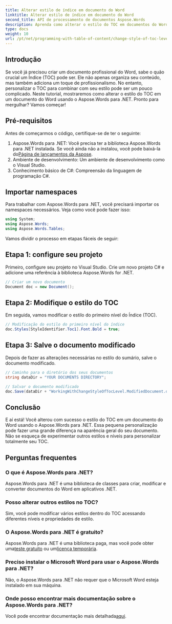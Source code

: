 ```yaml
---
title: Alterar estilo de índice em documento do Word
linktitle: Alterar estilo de índice em documento do Word
second_title: API de processamento de documentos Aspose.Words
description: Aprenda como alterar o estilo do TOC em documentos do Word usando o Aspose.Words para .NET com este guia passo a passo. Personalize seu TOC sem esforço.
type: docs
weight: 10
url: /pt/net/programming-with-table-of-content/change-style-of-toc-level/
---
```

## Introdução

Se você já precisou criar um documento profissional do Word, sabe o quão crucial um Índice (TOC) pode ser. Ele não apenas organiza seu conteúdo, mas também adiciona um toque de profissionalismo. No entanto, personalizar o TOC para combinar com seu estilo pode ser um pouco complicado. Neste tutorial, mostraremos como alterar o estilo do TOC em um documento do Word usando o Aspose.Words para .NET. Pronto para mergulhar? Vamos começar!

## Pré-requisitos

Antes de começarmos o código, certifique-se de ter o seguinte:

1.  Aspose.Words para .NET: Você precisa ter a biblioteca Aspose.Words para .NET instalada. Se você ainda não a instalou, você pode baixá-la do[Página de lançamentos da Aspose](https://releases.aspose.com/words/net/).
2. Ambiente de desenvolvimento: Um ambiente de desenvolvimento como o Visual Studio.
3. Conhecimento básico de C#: Compreensão da linguagem de programação C#.

## Importar namespaces

Para trabalhar com Aspose.Words para .NET, você precisará importar os namespaces necessários. Veja como você pode fazer isso:

```csharp
using System;
using Aspose.Words;
using Aspose.Words.Tables;
```

Vamos dividir o processo em etapas fáceis de seguir:

## Etapa 1: configure seu projeto

Primeiro, configure seu projeto no Visual Studio. Crie um novo projeto C# e adicione uma referência à biblioteca Aspose.Words for .NET.

```csharp
// Criar um novo documento
Document doc = new Document();
```

## Etapa 2: Modifique o estilo do TOC

Em seguida, vamos modificar o estilo do primeiro nível do Índice (TOC).

```csharp
// Modificação do estilo do primeiro nível do índice
doc.Styles[StyleIdentifier.Toc1].Font.Bold = true;
```

## Etapa 3: Salve o documento modificado

Depois de fazer as alterações necessárias no estilo do sumário, salve o documento modificado.

```csharp
// Caminho para o diretório dos seus documentos
string dataDir = "YOUR DOCUMENTS DIRECTORY";

// Salvar o documento modificado
doc.Save(dataDir + "WorkingWithChangeStyleOfTocLevel.ModifiedDocument.docx");
```

## Conclusão

E aí está! Você alterou com sucesso o estilo do TOC em um documento do Word usando o Aspose.Words para .NET. Essa pequena personalização pode fazer uma grande diferença na aparência geral do seu documento. Não se esqueça de experimentar outros estilos e níveis para personalizar totalmente seu TOC.

## Perguntas frequentes

### O que é Aspose.Words para .NET?
Aspose.Words para .NET é uma biblioteca de classes para criar, modificar e converter documentos do Word em aplicativos .NET.

### Posso alterar outros estilos no TOC?
Sim, você pode modificar vários estilos dentro do TOC acessando diferentes níveis e propriedades de estilo.

### O Aspose.Words para .NET é gratuito?
 Aspose.Words para .NET é uma biblioteca paga, mas você pode obter uma[teste gratuito](https://releases.aspose.com/) ou um[licença temporária](https://purchase.aspose.com/temporary-license/).

### Preciso instalar o Microsoft Word para usar o Aspose.Words para .NET?
Não, o Aspose.Words para .NET não requer que o Microsoft Word esteja instalado em sua máquina.

### Onde posso encontrar mais documentação sobre o Aspose.Words para .NET?
 Você pode encontrar documentação mais detalhada[aqui](https://reference.aspose.com/words/net/).